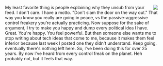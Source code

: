 <img src="http://scripting.com/images/2018/01/03/stayPuffMarshmallowGuy.png" border="0" align="right">My least favorite thing is people explaining why they unsub from your feed. I don't care. I have a motto. "Don't slam the door on the way out." That way you know you really are going in peace, vs the passive-aggressive control freakery you're actually practicing. Now suppose for the sake of argument, I try to make you happy and dump every political idea I have. Great. You're happy. You feel powerful. But then someone else wants me to stop writing about tech ideas that come to me, because it makes them feel inferior because last week I posted one they didn't understand. Keep going, eventually there's nothing left here. So, I've been doing this for over 25 years. By now I've heard from every control freak on the planet. Heh probably not, but it feels that way. 
